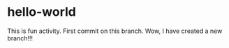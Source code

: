 # hello-world

This is fun activity. First commit on this branch.
Wow, I have created a new branch!!!
